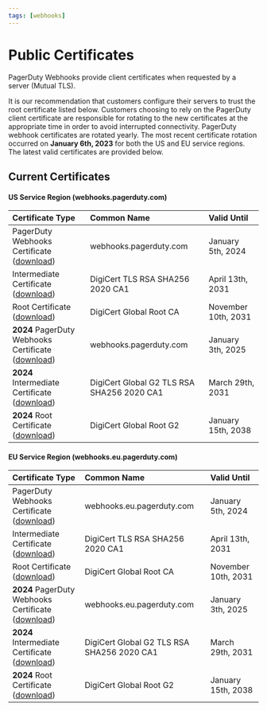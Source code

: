 ```yaml
---
tags: [webhooks]
---
```


# Public Certificates

PagerDuty Webhooks provide client certificates when requested by a server (Mutual TLS).  

It is our recommendation that customers configure their servers to trust the root certificate listed below. Customers choosing to rely on the PagerDuty client certificate are responsible for rotating to the new certificates at the appropriate time in order to avoid interrupted connectivity. PagerDuty webhook certificates are rotated yearly. The most recent certificate rotation occurred on **January 6th, 2023** for both the US and EU service regions. The latest valid certificates are provided below. 

## Current Certificates

#### US Service Region (webhooks.pagerduty.com)
| Certificate Type                                                                                                             | Common Name                      | Valid Until         |
|:-----------------------------------------------------------------------------------------------------------------------------|:---------------------------------|:--------------------|
| PagerDuty Webhooks Certificate ([download](https://developer.pagerduty.com/certificates/2023_webhooks_pagerduty_com.pem))    | webhooks.pagerduty.com           | January 5th, 2024   |
| Intermediate Certificate ([download](https://cacerts.digicert.com/DigiCertTLSRSASHA2562020CA1-1.crt.pem))                    | DigiCert TLS RSA SHA256 2020 CA1 | April 13th, 2031    |
| Root Certificate ([download](https://cacerts.digicert.com/DigiCertGlobalRootCA.crt.pem))                                     | DigiCert Global Root CA          | November 10th, 2031 |
| **2024** PagerDuty Webhooks Certificate ([download](https://developer.pagerduty.com/certificates/2024_webhooks_pagerduty_com.pem))    | webhooks.pagerduty.com           | January 3th, 2025   |
| **2024** Intermediate Certificate ([download](https://cacerts.digicert.com/DigiCertGlobalG2TLSRSASHA2562020CA1-1.crt.pem))    | DigiCert Global G2 TLS RSA SHA256 2020 CA1  | March 29th, 2031   |
| **2024** Root Certificate ([download](https://cacerts.digicert.com/DigiCertGlobalRootG2.crt.pem))    | DigiCert Global Root G2           | January 15th, 2038   |

#### EU Service Region (webhooks.eu.pagerduty.com)

| Certificate Type                                                                                                             | Common Name                      | Valid Until         |
|:-----------------------------------------------------------------------------------------------------------------------------|:---------------------------------|:--------------------|
| PagerDuty Webhooks Certificate ([download](https://developer.pagerduty.com/certificates/2023_webhooks_eu_pagerduty_com.pem)) | webhooks.eu.pagerduty.com        | January 5th, 2024   |
| Intermediate Certificate ([download](https://cacerts.digicert.com/DigiCertTLSRSASHA2562020CA1-1.crt.pem))                    | DigiCert TLS RSA SHA256 2020 CA1 | April 13th, 2031    |
| Root Certificate ([download](https://cacerts.digicert.com/DigiCertGlobalRootCA.crt.pem))                                     | DigiCert Global Root CA          | November 10th, 2031 |
| **2024** PagerDuty Webhooks Certificate ([download](https://developer.pagerduty.com/certificates/2024_webhooks_eu_pagerduty_com.pem)) | webhooks.eu.pagerduty.com        | January 3th, 2025   |
| **2024** Intermediate Certificate ([download](https://cacerts.digicert.com/DigiCertGlobalG2TLSRSASHA2562020CA1-1.crt.pem))    | DigiCert Global G2 TLS RSA SHA256 2020 CA1  | March 29th, 2031   |
| **2024** Root Certificate ([download](https://cacerts.digicert.com/DigiCertGlobalRootG2.crt.pem))    | DigiCert Global Root G2           | January 15th, 2038   |

